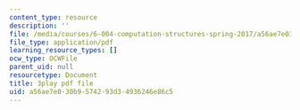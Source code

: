 ```yaml
---
content_type: resource
description: ''
file: /media/courses/6-004-computation-structures-spring-2017/a56ae7e030b9574293d34936246e86c5_4fTOrb1yBFU.pdf
file_type: application/pdf
learning_resource_types: []
ocw_type: OCWFile
parent_uid: null
resourcetype: Document
title: 3play pdf file
uid: a56ae7e0-30b9-5742-93d3-4936246e86c5
---
```

